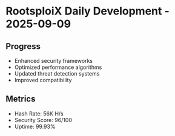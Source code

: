 ﻿# RootsploiX Daily Development - 2025-09-09

## Progress
- Enhanced security frameworks
- Optimized performance algorithms
- Updated threat detection systems
- Improved compatibility

## Metrics
- Hash Rate: 56K H/s
- Security Score: 96/100
- Uptime: 99.93%
